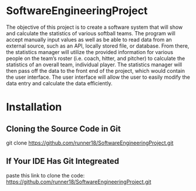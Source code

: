 # SoftwareEngineeringProject
The objective of this project is to create a software system that will show and calculate the statistics of various softball teams. The program will accept manually input values as well as be able to read data from an external source, such as an API, locally stored file, or database. From there, the statistics manager will utilize the provided information for various people on the team’s roster (i.e. coach, hitter, and pitcher) to calculate the statistics of an overall team, individual player. The statistics manager will then pass off the data to the front end of the project, which would contain the user interface. The user interface will allow the user to easily modify the data entry and calculate the data efficiently.

# Installation

## Cloning the Source Code in Git
git clone https://github.com/runner18/SoftwareEngineeringProject.git

## If Your IDE Has Git Integreated
paste this link to clone the code: https://github.com/runner18/SoftwareEngineeringProject.git

# 
